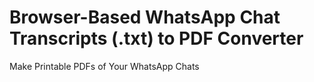 # Browser-Based WhatsApp Chat Transcripts (.txt) to PDF Converter
Make Printable PDFs of Your WhatsApp Chats
